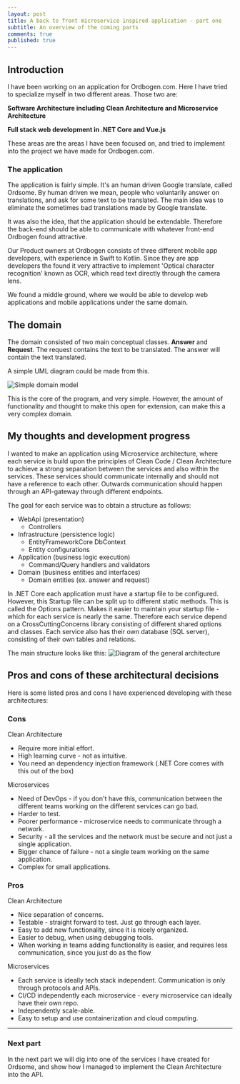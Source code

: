 ```yaml
---
layout: post
title: A back to front microservice inspired application - part one
subtitle: An overview of the coming parts
comments: true
published: true
---
```


## Introduction
I have been working on an application for Ordbogen.com. Here I have tried to specialize myself in two different areas. Those two are:

**Software Architecture including Clean Architecture and Microservice Architecture**

**Full stack web development in .NET Core and Vue.js**

These areas are the areas I have been focused on, and tried to implement into the project we have made for Ordbogen.com. 

### The application

The application is fairly simple. It's an human driven Google translate, called Ordsome. By human driven we mean, people who voluntarily answer on translations, and ask for some text to be translated. The main idea was to eliminate the sometimes bad translations made by Google translate.

It was also the idea, that the application should be extendable. Therefore the back-end should be able to communicate with whatever front-end Ordbogen found attractive. 

Our Product owners at Ordbogen consists of three different mobile app developers, with experience in Swift to Kotlin. Since they are app developers the found it very attractive to implement 'Optical character recognition' known as OCR, which read text directly through the camera lens. 

We found a middle ground, where we would be able to develop web applications and mobile applications under the same domain.

## The domain

The domain consisted of two main conceptual classes. **Answer** and **Request**. The request contains the text to be translated. The answer will contain the text translated.

A simple UML diagram could be made from this.

![Simple domain model](https://i.imgur.com/H077Zxa.png)

This is the core of the program, and very simple. However, the amount of functionality and thought to make this open for extension, can make this a very complex domain.

## My thoughts and development progress

I wanted to make an application using Microservice architecture, where each service is build upon the principles of Clean Code / Clean Architecture to achieve a strong separation between the services and also within the services. These services should communicate internally and should not have a reference to each other. Outwards communication should happen through an API-gateway through different endpoints. 

The goal for each service was to obtain a structure as follows:

* WebApi (presentation)
    * Controllers
* Infrastructure (persistence logic)
    * EntityFrameworkCore DbContext
    * Entity configurations
* Application (business logic execution)
    * Command/Query handlers and validators
* Domain (business entities and interfaces)
    * Domain entities (ex. answer and request)

In .NET Core each application must have a startup file to be configured. However, this Startup file can be split up to different static methods. This is called the Options pattern. Makes it easier to maintain your startup file - which for each service is nearly the same. Therefore each service depend on a CrossCuttingConcerns library consisting of different shared options and classes. Each service also has their own database (SQL server), consisting of their own tables and relations. 

The main structure looks like this:
![Diagram of the general architecture](https://i.imgur.com/F8L41mI.png)

## Pros and cons of these architectural decisions
Here is some listed pros and cons I have experienced developing with these architectures:

### Cons
Clean Architecture
* Require more initial effort.
* High learning curve - not as intuitive. 
* You need an dependency injection framework (.NET Core comes with this out of the box)

Microservices
* Need of DevOps - if you don't have this, communication between the different teams working on the different services can go bad.
* Harder to test.
* Poorer performance - microservice needs to communicate through a network. 
* Security - all the services and the network must be secure and not just a single application.
* Bigger chance of failure - not a single team working on the same application.
* Complex for small applications.

### Pros
Clean Architecture
* Nice separation of concerns.
* Testable - straight forward to test. Just go through each layer.
* Easy to add new functionality, since it is nicely organized.
* Easier to debug, when using debugging tools.
* When working in teams adding functionality is easier, and requires less communication, since you just do as the flow

Microservices
* Each service is ideally tech stack independent. Communication is only through protocols and APIs.
* CI/CD independently each microservice - every microservice can ideally have their own repo. 
* Independently scale-able. 
* Easy to setup and use containerization and cloud computing. 

---

### Next part

In the next part we will dig into one of the services I have created for Ordsome, and show how I managed to implement the Clean Architecture into the API.

